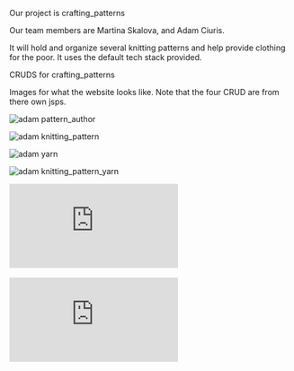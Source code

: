 Our project is crafting_patterns

Our team members are Martina Skalova, and Adam Ciuris.

It will hold and organize several knitting patterns and help provide clothing for the poor. It uses the default tech stack provided.

CRUDS for crafting_patterns

Images for what the website looks like. Note that the four CRUD are from there own jsps.

![adam pattern_author](https://github.com/CS480UIC/crafting_patterns/tree/main/documentation/images/screen01.png?raw=true)

![adam knitting_pattern](https://github.com/CS480UIC/crafting_patterns/tree/main/documentation/images/screen02.png?raw=true)

![adam yarn](https://github.com/CS480UIC/crafting_patterns/tree/main/documentation/images/screen03.png?raw=true)

![adam knitting_pattern_yarn](https://github.com/CS480UIC/crafting_patterns/tree/main/documentation/images/screen04.png?raw=true)

![crochet_pattern](https://github.com/CS480UIC/crafting_patterns/blob/main/documentation/images/crochet_pattern_yarn%20-%20Google%20Docs.pdf)

![crochet_pattern_yarn](https://github.com/CS480UIC/crafting_patterns/blob/main/documentation/images/crochet_patterns%20-%20Google%20Docs.pdf)































